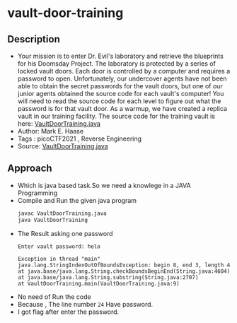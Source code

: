 # vault-door-training

## Description
- Your mission is to enter Dr. Evil's laboratory and retrieve the blueprints for his Doomsday Project. The laboratory is protected by a series of locked vault doors. Each door is controlled by a computer and requires a password to open. Unfortunately, our undercover agents have not been able to obtain the secret passwords for the vault doors, but one of our junior agents obtained the source code for each vault's computer! You will need to read the source code for each level to figure out what the password is for that vault door. As a warmup, we have created a replica vault in our training facility. The source code for the training vault is here: [VaultDoorTraining.java](./VaultDoorTraining.java)
- Author: Mark E. Haase
- Tags  : picoCTF2021 , Reverse Engineering
- Source: [VaultDoorTraining.java](./VaultDoorTraining.java)

## Approach
- Which is java based task.So we need a knowlege in a JAVA Programming
- Compile and Run the given java program
   ```sh
   javac VaultDoorTraining.java
   java VaultDoorTraining
   ```
- The Result asking one password
	```ascii
	Enter vault password: helo
	
	Exception in thread "main" java.lang.StringIndexOutOfBoundsException: begin 8, end 3, length 4
	at java.base/java.lang.String.checkBoundsBeginEnd(String.java:4604)
	at java.base/java.lang.String.substring(String.java:2707)
	at VaultDoorTraining.main(VaultDoorTraining.java:9)
	```
- No need of Run the code
- Because , The line number `24` Have password.
- I got flag after enter the password. 
